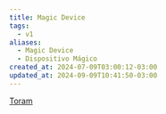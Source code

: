 ```yaml
---
title: Magic Device
tags:
  - v1
aliases:
  - Magic Device
  - Dispositivo Mágico
created_at: 2024-07-09T03:00:12-03:00
updated_at: 2024-09-09T10:41:50-03:00
---
```


[Toram](../../../../atomos/2024/07/26/Toram.md)